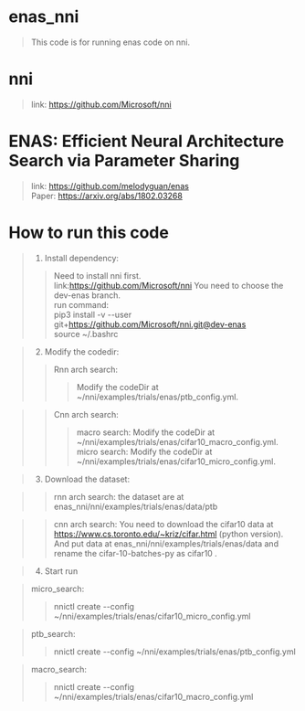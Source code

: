 # enas_nni
>This code is for running enas code on nni.  
# nni
>link:  https://github.com/Microsoft/nni  
# ENAS: Efficient Neural Architecture Search via Parameter Sharing
>link:  https://github.com/melodyguan/enas   
>Paper: https://arxiv.org/abs/1802.03268  

# How to run this code
>1. Install dependency:  
>>  Need to install nni first.  
>>  link:https://github.com/Microsoft/nni You need to choose the dev-enas branch.  
>>  run command:   
>>  pip3 install -v --user git+https://github.com/Microsoft/nni.git@dev-enas  
>>  source ~/.bashrc   

>2. Modify the codedir:
>>  Rnn arch search:
>>>    Modify the codeDir at ~/nni/examples/trials/enas/ptb_config.yml.   
      
>>  Cnn arch search:
>>>   macro search:  Modify the codeDir at  ~/nni/examples/trials/enas/cifar10_macro_config.yml.        
>>>   micro search:   Modify the codeDir at ~/nni/examples/trials/enas/cifar10_micro_config.yml.    
        
>3. Download the dataset:
  
>> rnn arch search:    the dataset are at enas_nni/nni/examples/trials/enas/data/ptb
    
>>  cnn arch search:  You need to download the cifar10 data at https://www.cs.toronto.edu/~kriz/cifar.html (python version). And put data at  enas_nni/nni/examples/trials/enas/data and rename the cifar-10-batches-py as cifar10 .   
  
>4. Start run
  
>  micro_search:
>>    nnictl create --config ~/nni/examples/trials/enas/cifar10_micro_config.yml  
  
>  ptb_search:
>>    nnictl create --config ~/nni/examples/trials/enas/ptb_config.yml  
  
>  macro_search:
>>    nnictl create --config ~/nni/examples/trials/enas/cifar10_macro_config.yml  
  

